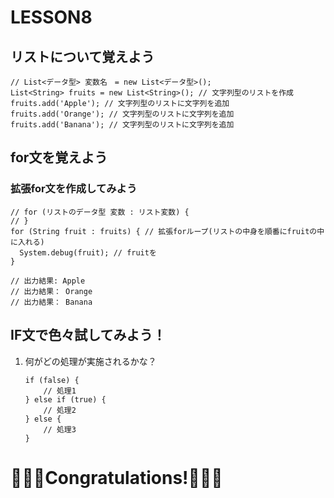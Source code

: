 # LESSON8
## リストについて覚えよう
```apex
// List<データ型> 変数名　= new List<データ型>();
List<String> fruits = new List<String>(); // 文字列型のリストを作成
fruits.add('Apple'); // 文字列型のリストに文字列を追加
fruits.add('Orange'); // 文字列型のリストに文字列を追加
fruits.add('Banana'); // 文字列型のリストに文字列を追加
```

## for文を覚えよう
### 拡張for文を作成してみよう
```apex
// for (リストのデータ型 変数 : リスト変数) {
// }
for (String fruit : fruits) { // 拡張forループ(リストの中身を順番にfruitの中に入れる)
  System.debug(fruit); // fruitを
}

// 出力結果: Apple
// 出力結果： Orange
// 出力結果： Banana
```

## IF文で色々試してみよう！
1. 何がどの処理が実施されるかな？
    ```apex
    if (false) {
        // 処理1
    } else if (true) {
        // 処理2
    } else {
        // 処理3
    }
    ```
# 🎉🎉🎉Congratulations!🎉🎉🎉
